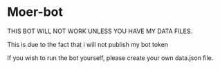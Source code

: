 # Moer-bot

THIS BOT WILL NOT WORK UNLESS YOU HAVE MY DATA FILES.

This is due to the fact that i will not publish my bot token

If you wish to run the bot yourself, please create your own data.json file.
